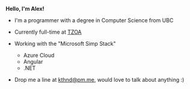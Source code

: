 **Hello, I'm Alex!**

- I'm a programmer with a degree in Computer Science from UBC

- Currently full-time at [TZOA](https://tzoa.com/)
- Working with the "Microsoft Simp Stack"
  - Azure Cloud
  - Angular
  - .NET

- Drop me a line at kthnd@pm.me, would love to talk about anything :)
